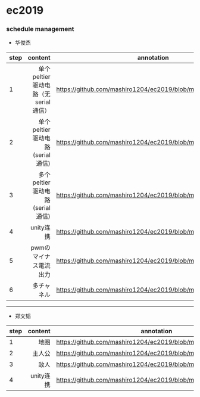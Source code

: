 # ec2019

### schedule management

- 华俊杰

| step        | content                                 |  annotation  |
| --------    | -----:                                  | :----: |
| 1           | 单个peltier驱动电路（无serial 通信）      |   https://github.com/mashiro1204/ec2019/blob/master/Hua/step1.md    |
| 2           | 单个peltier驱动电路(serial 通信)         |    https://github.com/mashiro1204/ec2019/blob/master/Hua/step2.md    |
| 3           | 多个peltier驱动电路(serial 通信)          |    https://github.com/mashiro1204/ec2019/blob/master/Hua/step3.md    |
| 4           | unity连携                                |   https://github.com/mashiro1204/ec2019/blob/master/Hua/step4.md     |
| 5           | pwmのマイナス電流出力                                |   https://github.com/mashiro1204/ec2019/blob/master/Hua/step5.md     |
| 6           | 多チャネル                                |   https://github.com/mashiro1204/ec2019/blob/master/Hua/step6.md     |


---

- 郑文韬

| step        | content    |  annotation  |
| --------    | -----:     | :----: |
| 1           | 地图       |   https://github.com/mashiro1204/ec2019/blob/master/Zheng/step1.md     |
| 2           | 主人公     |  https://github.com/mashiro1204/ec2019/blob/master/Zheng/step2.md     |
| 3           | 敌人       |     https://github.com/mashiro1204/ec2019/blob/master/Zheng/step3.md   |
| 4           | unity连携  |    https://github.com/mashiro1204/ec2019/blob/master/Zheng/step4.md    |
